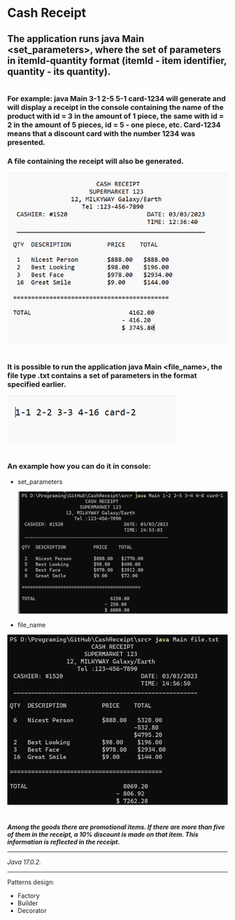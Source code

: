 # Cash Receipt

## The application runs java Main <set_parameters>, where the set of parameters in itemId-quantity format (itemId - item identifier, quantity - its quantity).
#
### For example: java Main 3-1 2-5 5-1 card-1234 will generate and will display a receipt in the console containing the name of the product with id = 3 in the amount of 1 piece, the same with id = 2 in the amount of 5 pieces, id = 5 - one piece, etc. Card-1234 means that a discount card with the number 1234 was presented.

### A file containing the receipt will also be generated.

![File_of_receipt](documents/pictures/ReceiptInFile.png)

#
### It is possible to run the application java Main <file_name>, the file type .txt contains a set of parameters in the format specified earlier.
![File_contains](documents/pictures/FileContains.png)
#
### An example how you can do it in console:

* set_parameters
  
  ![set_parameters](documents/pictures/Set_parameters.png)

* file_name

![file_name](documents/pictures/file_name.png)

#

***Among the goods there are promotional items. If there are more than five of them in the receipt, a 10% discount is made on that item. This information is reflected in the receipt.***

____
*Java 17.0.2.*
____
Patterns design:
+ Factory
+ Builder
+ Decorator
 